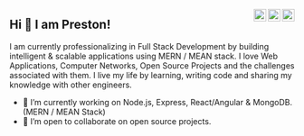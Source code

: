 <a href="https://twitter.com/prestonrodrix" target="_blank" rel="nofollow"><img align="right" alt="Preston's Twitter" width="22px" src="https://cdn.jsdelivr.net/npm/simple-icons@v3/icons/twitter.svg" /></a><a href="https://www.linkedin.com/in/prestonrodz" target="_blank" rel="nofollow"><img align="right" alt="Preston's Linkdein" width="22px" src="https://cdn.jsdelivr.net/npm/simple-icons@v3/icons/linkedin.svg" /></a><a href="https://www.instagram.com/preston.rodrix/" target="_blank" rel="nofollow"><img align="right" alt="Preston's Insta" width="22px" src="https://cdn.jsdelivr.net/npm/simple-icons@v3/icons/instagram.svg" /></a>

## Hi 👋 I am Preston! 

I am currently professionalizing in Full Stack Development by building intelligent & scalable applications using MERN / MEAN stack.
I love Web Applications, Computer Networks, Open Source Projects and the challenges associated with them.
I live my life by learning, writing code and sharing my knowledge with other engineers. 

- 🔭 I’m currently working on Node.js, Express, React/Angular & MongoDB. (MERN / MEAN Stack)
- 👯 I’m open to collaborate on open source projects.
